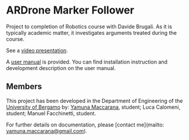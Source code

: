 ARDrone Marker Follower
======

Project to completion of Robotics course with Davide Brugali.
As it is typically academic matter, it investigates arguments treated during the course.

See a [video presentation](https://www.youtube.com/embed/kw8ptgEtCSw).

A [user manual](https://github.com/yamunamaccarana/unibg_ardrone/blob/master/Manual.pdf) is provided. You can find installation instruction and development description on the user manual.

## Members
This project has been developed in the Department of Engineering of the [University of Bergamo](http://www.unibg.it/struttura/struttura.asp?cerca=ingegneria_intro) by:
[Yamuna Maccarana](https://github.com/yamunamaccarana), student;
Luca Calomeni, student;
Manuel Facchinetti, student.

For further details on documentation, please [contact me](mailto: yamuna.maccarana@gmail.com).
